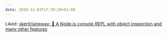 ```yaml
---
date: 2018-12-03T17:59:10+02:00
---
```


Liked: [skerit/janeway: 🌌 A Node.js console REPL with object inspection and many other features](https://github.com/skerit/janeway)
